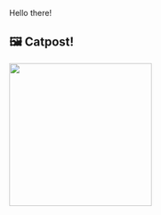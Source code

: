 Hello there!



## 🖼️ Catpost!

<sub>
    <img src="https://cdn2.thecatapi.com/images/9u5.jpg" height="256">
</sub>

